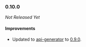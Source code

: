 ### 0.10.0

_Not Released Yet_

#### Improvements

- Updated to [api-generator](https://github.com/GW2ToolBelt/api-generator) to [0.9.0](https://github.com/GW2ToolBelt/api-generator/releases/tag/v0.9.0).